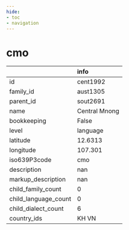 ```yaml
---
hide:
- toc
- navigation
---
```

# cmo
|                      | info          |
|:---------------------|:--------------|
| id                   | cent1992      |
| family_id            | aust1305      |
| parent_id            | sout2691      |
| name                 | Central Mnong |
| bookkeeping          | False         |
| level                | language      |
| latitude             | 12.6313       |
| longitude            | 107.301       |
| iso639P3code         | cmo           |
| description          | nan           |
| markup_description   | nan           |
| child_family_count   | 0             |
| child_language_count | 0             |
| child_dialect_count  | 6             |
| country_ids          | KH VN         |